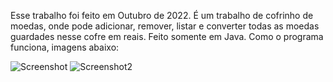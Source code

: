 Esse trabalho foi feito em Outubro de 2022. É um trabalho de cofrinho de moedas, onde pode adicionar, remover, listar e converter todas as moedas guardades nesse cofre em reais. Feito somente em Java. Como o programa funciona, imagens abaixo:


![Screenshot](https://user-images.githubusercontent.com/102003595/209416959-861b3e79-c417-48f5-89fb-4a15c3e7e569.PNG)
![Screenshot2](https://user-images.githubusercontent.com/102003595/209416994-ffc1ed7f-5404-4b4a-a48d-882322480b1a.PNG)

